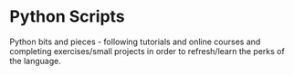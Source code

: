 # Python Scripts

 Python bits and pieces - following tutorials and online courses and completing exercises/small projects in order to refresh/learn the perks of the language.
